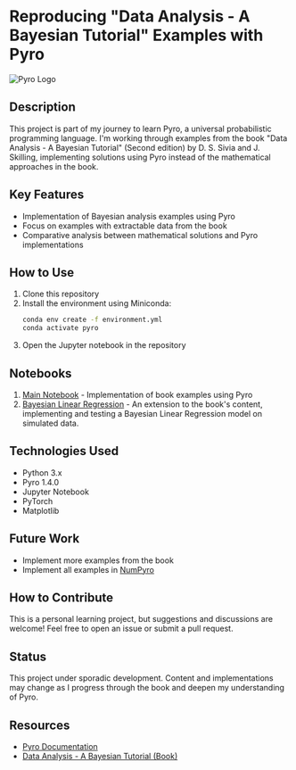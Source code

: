 # Reproducing "Data Analysis - A Bayesian Tutorial" Examples with Pyro

![Pyro Logo](https://pyro.ai/img/pyro_logo.png)

## Description
This project is part of my journey to learn Pyro, a universal probabilistic programming language. I'm working through examples from the book "Data Analysis - A Bayesian Tutorial" (Second edition) by D. S. Sivia and J. Skilling, implementing solutions using Pyro instead of the mathematical approaches in the book.

## Key Features
- Implementation of Bayesian analysis examples using Pyro
- Focus on examples with extractable data from the book
- Comparative analysis between mathematical solutions and Pyro implementations

## How to Use
1. Clone this repository
2. Install the environment using Miniconda:
   ```bash
   conda env create -f environment.yml
   conda activate pyro
   ```
3. Open the Jupyter notebook in the repository

## Notebooks
1. [Main Notebook](https://github.com/mengqvist/data_analysis_sivia/blob/master/data_analysis_sivia.ipynb) - Implementation of book examples using Pyro
2. [Bayesian Linear Regression](https://github.com/mengqvist/data_analysis_sivia/blob/master/bayesian_linear_regression.ipynb) - An extension to the book's content, implementing and testing a Bayesian Linear Regression model on simulated data.

## Technologies Used
- Python 3.x
- Pyro 1.4.0
- Jupyter Notebook
- PyTorch
- Matplotlib

## Future Work
- Implement more examples from the book
- Implement all examples in [NumPyro](https://num.pyro.ai/en/latest/index.html)

## How to Contribute
This is a personal learning project, but suggestions and discussions are welcome! Feel free to open an issue or submit a pull request.

## Status
This project under sporadic development. Content and implementations may change as I progress through the book and deepen my understanding of Pyro.

## Resources
- [Pyro Documentation](https://pyro.ai/)
- [Data Analysis - A Bayesian Tutorial (Book)](https://global.oup.com/academic/product/data-analysis-9780198568315)
